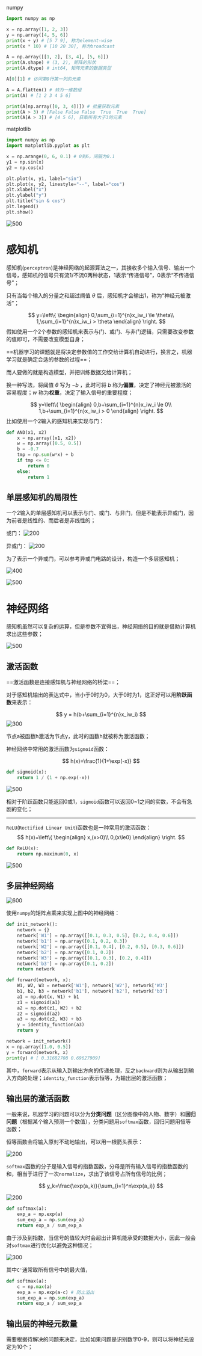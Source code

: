 
numpy

```python
import numpy as np

x = np.array([1, 2, 3]) 
y = np.array([4, 5, 6])
print(x + y) # [5 7 9], 称为element-wise
print(x * 10) # [10 20 30], 称为broadcast

A = np.array([[1, 2], [3, 4], [5, 6]])
print(A.shape) # (3, 2), 矩阵的形状
print(A.dtype) # int64, 矩阵元素的数据类型

A[0][1] # 访问第0行第一列的元素

A = A.flatten() # 转为一维数组
print(A) # [1 2 3 4 5 6]

print(A[np.array([0, 3, 4])]) # 批量获取元素
print(A > 3) # [False False False  True  True  True]
print(A[A > 3]) # [4 5 6], 获取所有大于3的元素
```

matplotlib

```python
import numpy as np
import matplotlib.pyplot as plt

x = np.arange(0, 6, 0.1) # 0到6，间隔为0.1
y1 = np.sin(x)
y2 = np.cos(x)

plt.plot(x, y1, label="sin")
plt.plot(x, y2, linestyle="--", label="cos")
plt.xlabel("x")
plt.ylabel("y")
plt.title("sin & cos")
plt.legend()
plt.show()
```

![500](https://pic-1315225359.cos.ap-shanghai.myqcloud.com/20250201120850.png)


# 感知机

感知机(`perceptron`)是神经网络的起源算法之一，其接收多个输入信号、输出一个信号，感知机的信号只有流1/不流0两种状态，1表示“传递信号”，0表示“不传递信号”；

只有当每个输入的分量之和超过阈值 $\theta$ 后，感知机才会输出1，称为“神经元被激活”；

$$
y=\left\{
\begin{align}
0,\sum_{i=1}^{n}x_iw_i \le \theta\\
1,\sum_{i=1}^{n}x_iw_i > \theta
\end{align}
\right.
$$
假如使用一个2个参数的感知机来表示与门、或门、与非门逻辑，只需要改变参数的值即可，不需要改变模型自身；

==机器学习的课题就是将决定参数值的工作交给计算机自动进行，换言之，机器学习就是确定合适的参数的过程==；

而人要做的就是构造模型，并把训练数据交给计算机；

换一种写法，将阈值 $\theta$ 写为 $-b$ ，此时可将 $b$ 称为**偏置**，决定了神经元被激活的容易程度；$w$ 称为**权重**，决定了输入信号的重要程度；

$$
y=\left\{
\begin{align}
0,b+\sum_{i=1}^{n}x_iw_i \le 0\\
1,b+\sum_{i=1}^{n}x_iw_i > 0
\end{align}
\right.
$$
比如使用一个2输入的感知机来实现与门：
```python
def AND(x1, x2)
	x = np.array([x1, x2])
	w = np.array([0.5, 0.5])
	b = -0.7
	tmp = np.sum(w*x) + b
	if tmp <= 0:
		return 0
	else:
		return 1
```

## 单层感知机的局限性

一个2输入的单层感知机可以表示与门、或门、与非门，但是不能表示异或门，因为前者是线性的、而后者是非线性的；

或门：
![200](https://pic-1315225359.cos.ap-shanghai.myqcloud.com/20250201141955.png)

异或门：
![200](https://pic-1315225359.cos.ap-shanghai.myqcloud.com/20250201142036.png)



为了表示一个异或门，可以参考异或门电路的设计，构造一个多层感知机；

![400](https://pic-1315225359.cos.ap-shanghai.myqcloud.com/20250201145224.png)

![500](https://pic-1315225359.cos.ap-shanghai.myqcloud.com/20250201145246.png)



# 神经网络

感知机虽然可以复杂的运算，但是参数不宜得出，神经网络的目的就是借助计算机求出这些参数；

![500](https://pic-1315225359.cos.ap-shanghai.myqcloud.com/20250201145324.png)

## 激活函数

==激活函数是连接感知机与神经网络的桥梁==；

对于感知机输出的表达式中，当小于0时为0，大于0时为1，这正好可以用**阶跃函数**来表示：

$$
y = h(b+\sum_{i=1}^{n}x_iw_i)
$$
![300](https://pic-1315225359.cos.ap-shanghai.myqcloud.com/20250201150126.png)

节点a被函数h激活为节点y，此时的函数h就被称为激活函数；

神经网络中常用的激活函数为`sigmoid`函数：

$$
h(x)=\frac{1}{1+\exp(-x)}
$$
```python
def sigmoid(x):
    return 1 / (1 + np.exp(-x))
```

![500](https://pic-1315225359.cos.ap-shanghai.myqcloud.com/20250201151228.png)

相对于阶跃函数只能返回0或1，`sigmoid`函数可以返回0~1之间的实数，不会有急剧的变化；

---

`ReLU`(`Rectified Linear Unit`)函数也是一种常用的激活函数：
$$
h(x)=\left\{
\begin{align} 
x,(x>0)\\
0,(x\le0)
\end{align}
\right.
$$
```python
def ReLU(x):
    return np.maximum(0, x)
```

![500](https://pic-1315225359.cos.ap-shanghai.myqcloud.com/20250201152357.png)

## 多层神经网络

![600](https://pic-1315225359.cos.ap-shanghai.myqcloud.com/20250201155552.png)

使用`numpy`的矩阵点乘来实现上图中的神经网络：

```python
def init_network():
	network = {}
	network['W1'] = np.array([[0.1, 0.3, 0.5], [0.2, 0.4, 0.6]])
	network['b1'] = np.array([0.1, 0.2, 0.3])
	network['W2'] = np.array([[0.1, 0.4], [0.2, 0.5], [0.3, 0.6]])
	network['b2'] = np.array([0.1, 0.2])
	network['W3'] = np.array([[0.1, 0.3], [0.2, 0.4]])
	network['b3'] = np.array([0.1, 0.2])
	return network

def forward(network, x):
	W1, W2, W3 = network['W1'], network['W2'], network['W3']
	b1, b2, b3 = network['b1'], network['b2'], network['b3']
	a1 = np.dot(x, W1) + b1
	z1 = sigmoid(a1)
	a2 = np.dot(z1, W2) + b2
	z2 = sigmoid(a2)
	a3 = np.dot(z2, W3) + b3
	y = identity_function(a3)
	return y

network = init_network()
x = np.array([1.0, 0.5])
y = forward(network, x)
print(y) # [ 0.31682708 0.69627909]
```

其中，`forward`表示从输入到输出方向的传递处理，反之`backward`则为从输出到输入方向的处理；`identity_function`表示恒等，为输出层的激活函数；

## 输出层的激活函数

一般来说，机器学习的问题可以分为**分类问题**（区分图像中的人物、数字）和**回归问题**（根据某个输入预测一个数值），分类问题用`softmax`函数，回归问题用恒等函数；

恒等函数会将输入原封不动地输出，可以用一根箭头表示：

![200](https://pic-1315225359.cos.ap-shanghai.myqcloud.com/20250201160637.png)

`softmax`函数的分子是输入信号的指数函数，分母是所有输入信号的指数函数的和，相当于进行了一次`normalize`，求出了该信号占所有信号的比例；

$$
y_k=\frac{\exp(a_k)}{\sum_{i=1}^n\exp(a_i)}
$$

![200](https://pic-1315225359.cos.ap-shanghai.myqcloud.com/20250201160857.png)

```python
def softmax(a):
    exp_a = np.exp(a)
    sum_exp_a = np.sum(exp_a)
    return exp_a / sum_exp_a
```

由于涉及到指数，当信号的值较大时会超出计算机能承受的数据大小，因此一般会对`softmax`进行优化以避免这种情况；

![300](https://pic-1315225359.cos.ap-shanghai.myqcloud.com/20250201161523.png)

其中`C'`通常取所有信号中的最大值，

```python
def softmax(a):
    c = np.max(a)
    exp_a = np.exp(a-c) # 防止溢出
    sum_exp_a = np.sum(exp_a)
    return exp_a / sum_exp_a
```

## 输出层的神经元数量

需要根据待解决的问题来决定，比如如果问题是识别数字0-9，则可以将神经元设定为10个；